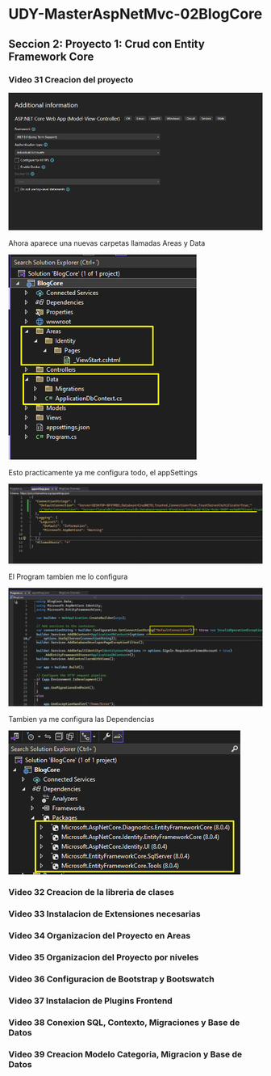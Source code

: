 # UDY-MasterAspNetMvc-02BlogCore

## Seccion 2: Proyecto 1: Crud con Entity Framework Core

### Video 31 Creacion del proyecto

![1713750066509](image/README/1713750066509.png)

Ahora aparece una nuevas carpetas llamadas Areas y Data

![1713750569444](image/README/1713750569444.png)

Esto practicamente ya me configura todo, el appSettings

![1713750820910](image/README/1713750820910.png)

El Program tambien me lo configura

![1713750853880](image/README/1713750853880.png)

Tambien ya me configura las Dependencias

![1713750902373](image/README/1713750902373.png)

### Video 32 Creacion de la libreria de clases


### Video 33 Instalacion de Extensiones necesarias


### Video 34 Organizacion del Proyecto en Areas


### Video 35 Organizacion del Proyecto por niveles


### Video 36 Configuracion de Bootstrap y Bootswatch


### Video 37 Instalacion de Plugins Frontend


### Video 38 Conexion SQL, Contexto, Migraciones y Base de Datos


### Video 39 Creacion Modelo Categoria, Migracion y Base de Datos
